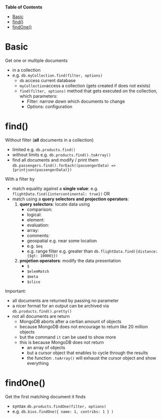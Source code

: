 **Table of Contents**

- [Basic](#basic)
- [find()](#find)
- [findOne()](#findone)

# Basic

Get one or multiple documents

- in a collection
- e.g. `db.myCollection.find(filter, options)`
  - `db` access current database
  - `myCollection`access a collection (gets created if does not exists)
  - `find(filter, options)` method that gets executed on the collection, which parameters:
    - Filter: narrow down which documents to change
    - Options: configuration

# find()

Without filter (**all** documents in a collection)

- limited e.g. `db.products.find()`
- without limits e.g. `db.products.find().toArray()`
- find all documents and modify / print them `db.passengers.find().forEach((passengerData) => {printjson(passengerData)})`

With a filter by

- match equality against a **single value**: e.g. `flightData.find({intercontinental: true})` OR
- match using a **query selectors and projection operators**:
  1. **query selectors**: locate data using
     - comparison:
     - logical:
     - element:
     - evaluation:
     - array:
     - comments:
     - geospatial e.g. near some location
     - e.g. `$eq`
     - e.g. range filter e.g. greater than `db.flightData.find({distance: {$gt: 10000}})`
  2. **projetion operators**: modify the data presentation
     - `$`
     - `$elemMatch`
     - `$meta`
     - `$slice`

Important:

- all documents are returned by passing no parameter
- a nicer format for an output can be archived via `db.products.find().pretty()`
- not all documents are return
  - MongoDB aborts after a certian amount of objects
  - because MongoDB does not encourage to return like 20 million objects
  - but the command `it` can be used to show more
  - this is because MongoDB does not return
    - an array of objects
    - but a cursor object that enables to cycle through the results
    - the function `.toArray()` will exhaust the cursor object and show everything

# findOne()

Get the first matching document it finds

- syntax `db.products.findOne(filter, options)`
- e.g. `db.bios.findOne({ name: 1, contribs: 1 } )`
